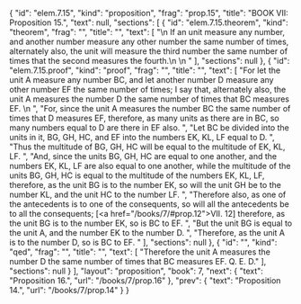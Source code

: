 {
  "id": "elem.7.15",
  "kind": "proposition",
  "frag": "prop.15",
  "title": "BOOK VII: Proposition 15.",
  "text": null,
  "sections": [
    {
      "id": "elem.7.15.theorem",
      "kind": "theorem",
      "frag": "",
      "title": "",
      "text": [
        "\n       If an unit measure any number, and another number measure any other number the same number of times, alternately also, the unit will measure the third number the same number of times that the second measures the fourth.\n       \n      "
      ],
      "sections": null
    },
    {
      "id": "elem.7.15.proof",
      "kind": "proof",
      "frag": "",
      "title": "",
      "text": [
        "For let the unit A measure any number BC, and let another number D measure any other number EF the same number of times; I say that, alternately also, the unit A measures the number D the same number of times that BC measures EF. \n      ",
        "For, since the unit A measures the number BC the same number of times that D measures EF, therefore, as many units as there are in BC, so many numbers equal to D are there in EF also. ",
        "Let BC be divided into the units in it, BG, GH, HC, and EF into the numbers EK, KL, LF equal to D. ",
        "Thus the multitude of BG, GH, HC will be equal to the multitude of EK, KL, LF. ",
        "And, since the units BG, GH, HC are equal to one another, and the numbers EK, KL, LF are also equal to one another, while the multitude of the units BG, GH, HC is equal to the multitude of the numbers EK, KL, LF, therefore, as the unit BG is to the number EK, so will the unit GH be to the number KL, and the unit HC to the number LF. ",
        "Therefore also, as one of the antecedents is to one of the consequents, so will all the antecedents be to all the consequents; [<a href=\"/books/7/#prop.12\">VII. 12</a>] therefore, as the unit BG is to the number EK, so is BC to EF. ",
        "But the unit BG is equal to the unit A, and the number EK to the number D. ",
        "Therefore, as the unit A is to the number D, so is BC to EF. "
      ],
      "sections": null
    },
    {
      "id": "",
      "kind": "qed",
      "frag": "",
      "title": "",
      "text": [
        "Therefore the unit A measures the number D the same number of times that BC measures EF. Q. E. D."
      ],
      "sections": null
    }
  ],
  "layout": "proposition",
  "book": 7,
  "next": {
    "text": "Proposition 16.",
    "url": "/books/7/prop.16"
  },
  "prev": {
    "text": "Proposition 14.",
    "url": "/books/7/prop.14"
  }
}
